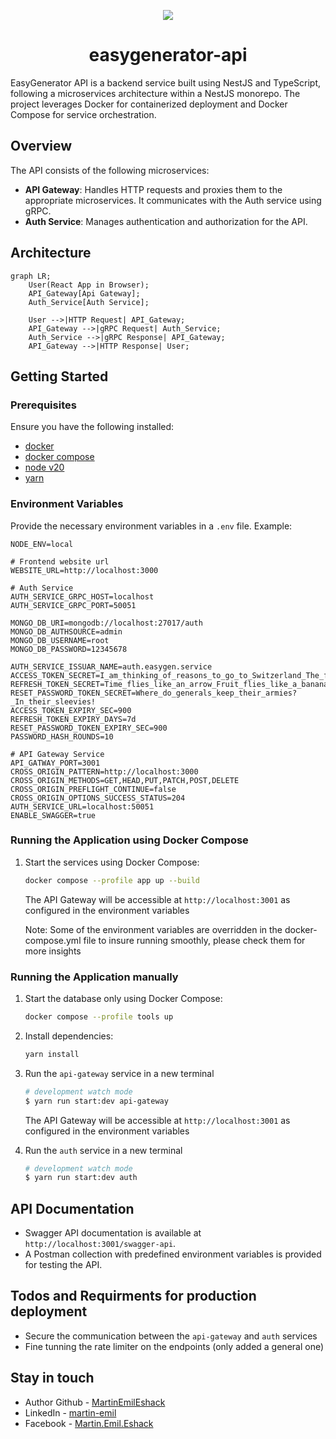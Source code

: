 <p align="center">
  <img src='https://media0.giphy.com/media/v1.Y2lkPTc5MGI3NjExZmVqNmxuYnZoajQ1amp1NDRnemlsY2hudm1haWI4b2FtcGcxa3oyMSZlcD12MV9pbnRlcm5hbF9naWZfYnlfaWQmY3Q9Zw/upyuvL9rz44uY/giphy.gif' />
</p>
<h1 align="center">easygenerator-api</h1>

EasyGenerator API is a backend service built using NestJS and TypeScript, following a microservices architecture within a NestJS monorepo. The project leverages Docker for containerized deployment and Docker Compose for service orchestration.

## Overview

The API consists of the following microservices:

- **API Gateway**: Handles HTTP requests and proxies them to the appropriate microservices. It communicates with the Auth service using gRPC.
- **Auth Service**: Manages authentication and authorization for the API.

## Architecture

```mermaid
graph LR;
    User(React App in Browser);
    API_Gateway[Api Gateway];
    Auth_Service[Auth Service];

    User -->|HTTP Request| API_Gateway;
    API_Gateway -->|gRPC Request| Auth_Service;
    Auth_Service -->|gRPC Response| API_Gateway;
    API_Gateway -->|HTTP Response| User;
```

## Getting Started

### Prerequisites

Ensure you have the following installed:

- [docker](https://www.docker.com/)
- [docker compose](https://docs.docker.com/compose/)
- [node v20](https://nodejs.org/)
- [yarn](https://yarnpkg.com/)

### Environment Variables

Provide the necessary environment variables in a `.env` file. Example:

```env
NODE_ENV=local

# Frontend website url
WEBSITE_URL=http://localhost:3000

# Auth Service
AUTH_SERVICE_GRPC_HOST=localhost
AUTH_SERVICE_GRPC_PORT=50051

MONGO_DB_URI=mongodb://localhost:27017/auth
MONGO_DB_AUTHSOURCE=admin
MONGO_DB_USERNAME=root
MONGO_DB_PASSWORD=12345678

AUTH_SERVICE_ISSUAR_NAME=auth.easygen.service
ACCESS_TOKEN_SECRET=I_am_thinking_of_reasons_to_go_to_Switzerland_The_flag_is_a_big_plus
REFRESH_TOKEN_SECRET=Time_flies_like_an_arrow_Fruit_flies_like_a_banana
RESET_PASSWORD_TOKEN_SECRET=Where_do_generals_keep_their_armies?_In_their_sleevies!
ACCESS_TOKEN_EXPIRY_SEC=900
REFRESH_TOKEN_EXPIRY_DAYS=7d
RESET_PASSWORD_TOKEN_EXPIRY_SEC=900
PASSWORD_HASH_ROUNDS=10

# API Gateway Service
API_GATWAY_PORT=3001
CROSS_ORIGIN_PATTERN=http://localhost:3000
CROSS_ORIGIN_METHODS=GET,HEAD,PUT,PATCH,POST,DELETE
CROSS_ORIGIN_PREFLIGHT_CONTINUE=false
CROSS_ORIGIN_OPTIONS_SUCCESS_STATUS=204
AUTH_SERVICE_URL=localhost:50051
ENABLE_SWAGGER=true
```

### Running the Application using Docker Compose

1. Start the services using Docker Compose:

   ```sh
   docker compose --profile app up --build
   ```

   The API Gateway will be accessible at `http://localhost:3001` as configured in the environment variables

   Note: Some of the environment variables are overridden in the docker-compose.yml file to insure running smoothly, please check them for more insights

### Running the Application manually

1. Start the database only using Docker Compose:
   ```sh
   docker compose --profile tools up
   ```
2. Install dependencies:
   ```sh
   yarn install
   ```
3. Run the `api-gateway` service in a new terminal

   ```bash
   # development watch mode
   $ yarn run start:dev api-gateway
   ```

   The API Gateway will be accessible at `http://localhost:3001` as configured in the environment variables

4. Run the `auth` service in a new terminal
   ```bash
   # development watch mode
   $ yarn run start:dev auth
   ```

## API Documentation

- Swagger API documentation is available at `http://localhost:3001/swagger-api`.
- A Postman collection with predefined environment variables is provided for testing the API.

## Todos and Requirments for production deployment

- Secure the communication between the `api-gateway` and `auth` services
- Fine tunning the rate limiter on the endpoints (only added a general one)

## Stay in touch

- Author Github - [MartinEmilEshack](https://github.com/MartinEmilEshack)
- LinkedIn - [martin-emil](https://www.linkedin.com/in/martin-emil/)
- Facebook - [Martin.Emil.Eshack](https://www.facebook.com/Martin.Emil.Eshack)
